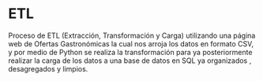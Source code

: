 # ETL
Proceso de ETL (Extracción, Transformación y Carga) utilizando una página web de Ofertas Gastronómicas la cual nos arroja los datos en formato CSV, y por medio de Python se realiza la transformación para ya posteriormente realizar la carga de los datos a una base de datos en SQL ya organizados , desagregados y limpios.
